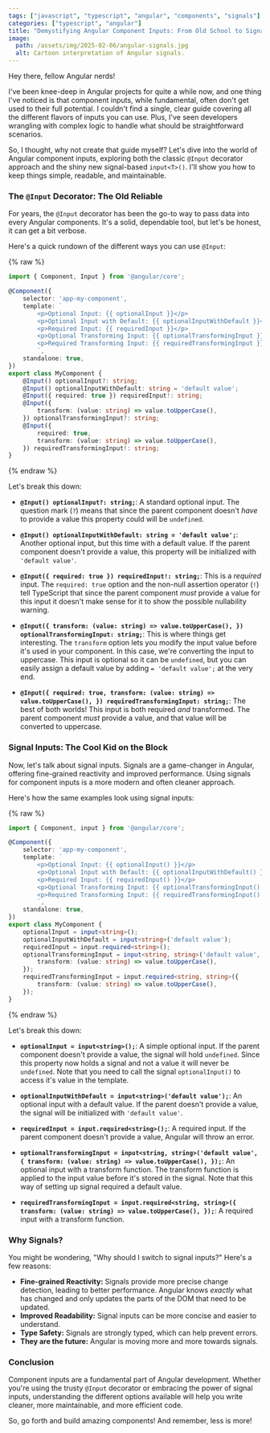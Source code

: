 ```yaml
---
tags: ["javascript", "typescript", "angular", "components", "signals"]
categories: ["typescript", "angular"]
title: "Demystifying Angular Component Inputs: From Old School to Signal Power"
image:
  path: /assets/img/2025-02-06/angular-signals.jpg
  alt: Cartoon interpretation of Angular signals.
---
```


Hey there, fellow Angular nerds!

I've been knee-deep in Angular projects for quite a while now, and one thing I've noticed is that component inputs, while fundamental, often don't get used to their full potential. I couldn't find a single, clear guide covering all the different flavors of inputs you can use. Plus, I've seen developers wrangling with complex logic to handle what should be straightforward scenarios.

So, I thought, why not create that guide myself? Let's dive into the world of Angular component inputs, exploring both the classic `@Input` decorator approach and the shiny new signal-based `input<T>()`. I'll show you how to keep things simple, readable, and maintainable.

### The `@Input` Decorator: The Old Reliable

For years, the `@Input` decorator has been the go-to way to pass data into every Angular components. It's a solid, dependable tool, but let's be honest, it can get a bit verbose.

Here's a quick rundown of the different ways you can use `@Input`:

{% raw %}
```typescript
import { Component, Input } from '@angular/core';

@Component({
    selector: 'app-my-component',
    template: `
        <p>Optional Input: {{ optionalInput }}</p>
        <p>Optional Input with Default: {{ optionalInputWithDefault }}</p>
        <p>Required Input: {{ requiredInput }}</p>
        <p>Optional Transforming Input: {{ optionalTransformingInput }}</p>
        <p>Required Transforming Input: {{ requiredTransformingInput }}</p>
        `,
    standalone: true,
})
export class MyComponent {
    @Input() optionalInput?: string;
    @Input() optionalInputWithDefault: string = 'default value';
    @Input({ required: true }) requiredInput!: string;
    @Input({
        transform: (value: string) => value.toUpperCase(),
    }) optionalTransformingInput?: string;
    @Input({
        required: true,
        transform: (value: string) => value.toUpperCase(),
    }) requiredTransformingInput!: string;
}
```
{% endraw %}

Let's break this down:

* **`@Input() optionalInput?: string;`**: A standard optional input. The question mark (`?`) means that since the parent component doesn't *have* to provide a value this property could will be `undefined`.

* **`@Input() optionalInputWithDefault: string = 'default value';`**: Another optional input, but this time with a default value. If the parent component doesn't provide a value, this property will be initialized with `'default value'`.

* **`@Input({ required: true }) requiredInput!: string;`**: This is a *required* input. The `required: true` option and the non-null assertion operator (`!`) tell TypeScript that since the parent component *must* provide a value for this input it doesn't make sense for it to show the possible nullability warning.

* **`@Input({ transform: (value: string) => value.toUpperCase(), }) optionalTransformingInput: string;`**: This is where things get interesting. The `transform` option lets you modify the input value before it's used in your component. In this case, we're converting the input to uppercase. This input is optional so it can be `undefined`, but you can easily assign a default value by adding `= 'default value';` at the very end.

* **`@Input({ required: true, transform: (value: string) => value.toUpperCase(), }) requiredTransformingInput: string;`**: The best of both worlds! This input is both required *and* transformed. The parent component *must* provide a value, and that value will be converted to uppercase.

### Signal Inputs: The Cool Kid on the Block

Now, let's talk about signal inputs. Signals are a game-changer in Angular, offering fine-grained reactivity and improved performance. Using signals for component inputs is a more modern and often cleaner approach.

Here's how the same examples look using signal inputs:

{% raw %}
```typescript
import { Component, input } from '@angular/core';

@Component({
    selector: 'app-my-component',
    template: `
        <p>Optional Input: {{ optionalInput() }}</p>
        <p>Optional Input with Default: {{ optionalInputWithDefault() }}</p>
        <p>Required Input: {{ requiredInput() }}</p>
        <p>Optional Transforming Input: {{ optionalTransformingInput() }}</p>
        <p>Required Transforming Input: {{ requiredTransformingInput() }}</p>
        `,
    standalone: true,
})
export class MyComponent {
    optionalInput = input<string>();
    optionalInputWithDefault = input<string>('default value');
    requiredInput = input.required<string>();
    optionalTransformingInput = input<string, string>('default value', {
        transform: (value: string) => value.toUpperCase(),
    });
    requiredTransformingInput = input.required<string, string>({
        transform: (value: string) => value.toUpperCase(), 
    });
}
```
{% endraw %}

Let's break this down:

* **`optionalInput = input<string>();`**: A simple optional input. If the parent component doesn't provide a value, the signal will hold `undefined`. Since this property now holds a signal and not a value it will never be `undefined`. Note that you need to call the signal `optionalInput()` to access it's value in the template.

* **`optionalInputWithDefault = input<string>('default value');`**: An optional input with a default value. If the parent doesn't provide a value, the signal will be initialized with `'default value'`.

* **`requiredInput = input.required<string>();`**: A required input. If the parent component doesn't provide a value, Angular will throw an error.

* **`optionalTransformingInput = input<string, string>('default value', { transform: (value: string) => value.toUpperCase(), });`**: An optional input with a transform function. The transform function is applied to the input value before it's stored in the signal. Note that this way of setting up signal required a default value.

* **`requiredTransformingInput = input.required<string, string>({ transform: (value: string) => value.toUpperCase(), });`**: A required input with a transform function.

### Why Signals?

You might be wondering, "Why should I switch to signal inputs?" Here's a few reasons:

* **Fine-grained Reactivity:** Signals provide more precise change detection, leading to better performance. Angular knows *exactly* what has changed and only updates the parts of the DOM that need to be updated.
* **Improved Readability:** Signal inputs can be more concise and easier to understand.
* **Type Safety:** Signals are strongly typed, which can help prevent errors.
* **They are the future:** Angular is moving more and more towards signals.

### Conclusion

Component inputs are a fundamental part of Angular development. Whether you're using the trusty `@Input` decorator or embracing the power of signal inputs, understanding the different options available will help you write cleaner, more maintainable, and more efficient code.

So, go forth and build amazing components! And remember, less is more!

